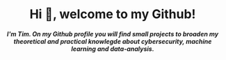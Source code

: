<h1 align="center">Hi 👋, welcome to my Github!</h1>
<h5 align="center">I'm Tim. On my Github profile you will find small projects to broaden my theoretical and practical knowlegde about cybersecurity, machine learning and data-analysis.</h3>

<!--
**TimMetselaar/TimMetselaar** is a ✨ _special_ ✨ repository because its `README.md` (this file) appears on your GitHub profile.

Here are some ideas to get you started:

- 🔭 I’m currently working on ...
- 🌱 I’m currently learning ...
- 👯 I’m looking to collaborate on ...
- 🤔 I’m looking for help with ...
- 💬 Ask me about ...
- 📫 How to reach me: ...
- 😄 Pronouns: ...
- ⚡ Fun fact: ...
-->
